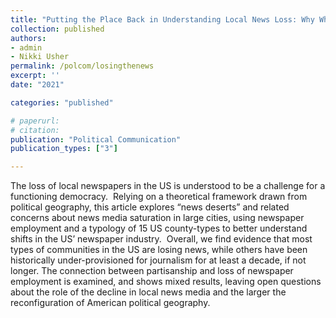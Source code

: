 ```yaml
---
title: "Putting the Place Back in Understanding Local News Loss: Why Where the News is Lost (and how we measure it) Matters (Forthcoming at Political Communication)"
collection: published
authors: 
- admin
- Nikki Usher
permalink: /polcom/losingthenews
excerpt: ''
date: "2021"

categories: "published"

# paperurl: 
# citation:
publication: "Political Communication"
publication_types: ["3"]

---
```


The loss of local newspapers in the US is understood to be a challenge for a functioning democracy.  Relying on a theoretical framework drawn from political geography, this article explores “news deserts” and related concerns about news media saturation in large cities, using newspaper employment and a typology of 15 US county-types to better understand shifts in the US’ newspaper industry.  Overall, we find evidence that most types of communities in the US are losing news, while others have been historically under-provisioned for journalism for at least a decade, if not longer. The connection between partisanship and loss of newspaper employment is examined, and shows mixed results, leaving open questions about the role of the decline in local news media and the larger the reconfiguration of American political geography.  
